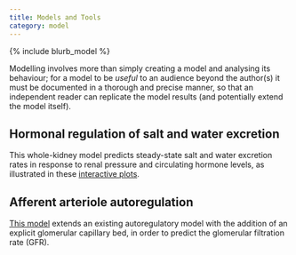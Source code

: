 ```yaml
---
title: Models and Tools
category: model
---
```

{% include blurb_model %}

Modelling involves more than simply creating a model and analysing its
behaviour; for a model to be *useful* to an audience beyond the author(s) it
must be documented in a thorough and precise manner, so that an independent
reader can replicate the model results (and potentially extend the model
itself).

## Hormonal regulation of salt and water excretion

This whole-kidney model predicts steady-state salt and water excretion rates
in response to renal pressure and circulating hormone levels, as illustrated
in these [interactive plots](./rfc/).

## Afferent arteriole autoregulation

[This model](./aa-autoreg) extends an existing autoregulatory model with the
addition of an explicit glomerular capillary bed, in order to predict the
glomerular filtration rate (GFR).
